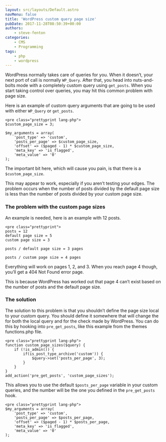 ```yaml
---
layout: src/layouts/Default.astro
navMenu: false
title: 'WordPress custom query page size'
pubDate: 2017-11-28T08:50:39+00:00
authors:
    - steve-fenton
categories:
    - CMS
    - Programming
tags:
    - php
    - wordpress
---
```


WordPress normally takes care of queries for you. When it doesn’t, your next port of call is normally `WP_Query`. After that, you head into nuts-and-bolts mode with a completely custom query using `get_posts`. When you start taking control over queries, you may hit this common problem with page size.

Here is an example of custom query arguments that are going to be used with either `WP_Query` or `get_posts`.

```
<pre class="prettyprint lang-php">
$custom_page_size = 3;

$my_arguments = array(
    'post_type' => 'custom',
    'posts_per_page' => $custom_page_size,
    'offset' => ($paged - 1) * $custom_page_size,
    'meta_key' => 'is_flagged',
    'meta_value' => '0'
);
```
The important bit here, which will cause you pain, is that there is a `$custom_page_size`.

This may appear to work, especially if you aren’t testing your edges. The problem occurs when the number of posts divided by the default page size is less than the number of posts divided by your custom page size.

### The problem with the custom page sizes

An example is needed, here is an example with 12 posts.

```
<pre class="prettyprint">
posts = 12
default page size = 5
custom page size = 3

posts / default page size = 3 pages

posts / custom page size = 4 pages
```
Everything will work on pages 1, 2, and 3. When you reach page 4 though, you’ll get a 404 Not Found error page.

This is because WordPress has worked out that page 4 can’t exist based on the number of posts and the default page size.

### The solution

The solution to this problem is that you shouldn’t define the page size local to your custom query. You should define it somewhere that will change the for both the local query and for the check made by WordPress. You can do this by hooking into `pre_get_posts`, like this example from the themes functions.php file.

```
<pre class="prettyprint lang-php">
function custom_page_sizes($query) {
    if (!is_admin()) {
        if(is_post_type_archive('custom')) {
            $query->set('posts_per_page', 3);
        }
    }
}
add_action('pre_get_posts', 'custom_page_sizes');
```
This allows you to use the default `$posts_per_page` variable in your custom queries, and the number will be the one you defined in the `pre_get_posts` hook.

```
<pre class="prettyprint lang-php">
$my_arguments = array(
    'post_type' => 'custom',
    'posts_per_page' => $posts_per_page,
    'offset' => ($paged - 1) * $posts_per_page,
    'meta_key' => 'is_flagged',
    'meta_value' => '0'
);
```